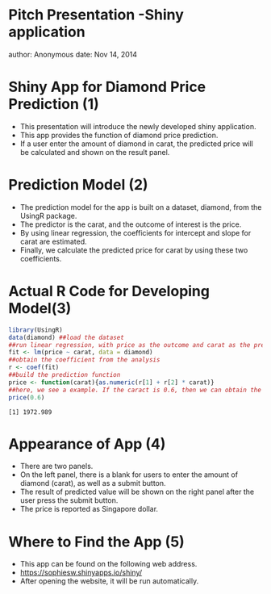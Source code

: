 Pitch Presentation -Shiny application
========================================================
author: Anonymous
date: Nov 14, 2014

Shiny App for Diamond Price Prediction (1)
========================================================

- This presentation will introduce the newly developed shiny application.
- This app provides the function of diamond price prediction.
- If a user enter the amount of diamond in carat, the predicted price will be calculated and shown on the result panel.


Prediction Model (2)
========================================================

- The prediction model for the app is built on a dataset, diamond, from the UsingR package.
- The predictor is the carat, and the outcome of interest is the price.
- By using linear regression, the coefficients for intercept and slope for carat are estimated.
- Finally, we calculate the predicted price for carat by using these two coefficients.

Actual R Code for Developing Model(3)
========================================================


```r
library(UsingR)
data(diamond) ##load the dataset
##run linear regression, with price as the outcome and carat as the predictor
fit <- lm(price ~ carat, data = diamond)
##obtain the coefficient from the analysis
r <- coef(fit)
##build the prediction function
price <- function(carat){as.numeric(r[1] + r[2] * carat)}
##here, we see a example. If the caract is 0.6, then we can obtain the price as the following.
price(0.6)
```

```
[1] 1972.989
```

Appearance of App (4)
========================================================

- There are two panels.
- On the left panel, there is a blank for users to enter the amount of diamond (carat), as well as a submit button.
- The result of predicted value will be shown on the right panel after the user press the submit button.
- The price is reported as Singapore dollar.

Where to Find the App (5)
========================================================
- This app can be found on the following web address.
- https://sophiesw.shinyapps.io/shiny/
- After opening the website, it will be run automatically.
